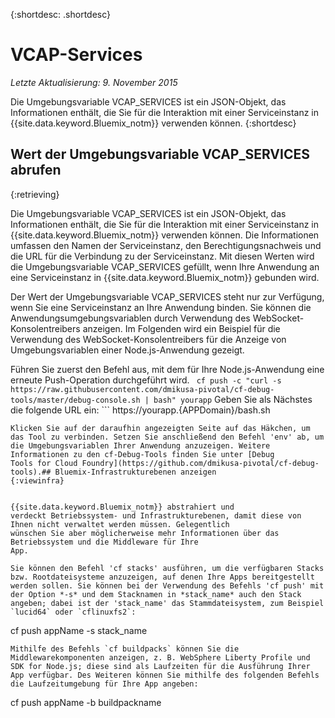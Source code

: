 
{:shortdesc: .shortdesc}

# VCAP-Services

*Letzte Aktualisierung: 9. November 2015*


Die Umgebungsvariable VCAP_SERVICES ist ein JSON-Objekt, das Informationen enthält,
die Sie für die Interaktion mit einer Serviceinstanz in {{site.data.keyword.Bluemix_notm}} verwenden können.
{:shortdesc}


## Wert der Umgebungsvariable VCAP_SERVICES abrufen
{:retrieving}

Die Umgebungsvariable VCAP_SERVICES ist ein JSON-Objekt, das Informationen enthält,
die Sie für die Interaktion mit einer Serviceinstanz in {{site.data.keyword.Bluemix_notm}} verwenden können.
Die Informationen umfassen den Namen der Serviceinstanz, den Berechtigungsnachweis und die URL für die Verbindung zu der Serviceinstanz.
Mit diesen Werten wird die Umgebungsvariable VCAP_SERVICES gefüllt, wenn Ihre Anwendung an eine Serviceinstanz in {{site.data.keyword.Bluemix_notm}} gebunden wird. 

Der Wert der Umgebungsvariable VCAP_SERVICES steht nur zur Verfügung, wenn Sie eine Serviceinstanz an Ihre Anwendung binden.
Sie können die Anwendungsumgebungsvariablen durch Verwendung des WebSocket-Konsolentreibers anzeigen. Im Folgenden wird ein Beispiel für die Verwendung des WebSocket-Konsolentreibers für die Anzeige von Umgebungsvariablen einer Node.js-Anwendung gezeigt. 

Führen Sie zuerst den Befehl aus, mit dem für Ihre Node.js-Anwendung eine erneute Push-Operation durchgeführt wird. ```
cf push -c "curl -s https://raw.githubusercontent.com/dmikusa-pivotal/cf-debug-tools/master/debug-console.sh | bash" yourapp```
Geben Sie als Nächstes die folgende URL ein: ```
https://yourapp.{APPDomain}/bash.sh
```
Klicken Sie auf der daraufhin angezeigten Seite auf das Häkchen, um das Tool zu verbinden. Setzen Sie anschließend den Befehl 'env' ab, um die Umgebungsvariablen Ihrer Anwendung anzuzeigen. Weitere Informationen zu den cf-Debug-Tools finden Sie unter [Debug
Tools for Cloud Foundry](https://github.com/dmikusa-pivotal/cf-debug-tools).## Bluemix-Infrastrukturebenen anzeigen
{:viewinfra}


{{site.data.keyword.Bluemix_notm}} abstrahiert und
verdeckt Betriebssystem- und Infrastrukturebenen, damit diese von Ihnen nicht verwaltet werden müssen. Gelegentlich
wünschen Sie aber möglicherweise mehr Informationen über das Betriebssystem und die Middleware für Ihre
App. 

Sie können den Befehl 'cf stacks' ausführen, um die verfügbaren Stacks bzw. Rootdateisysteme anzuzeigen, auf denen Ihre Apps bereitgestellt werden sollen. Sie können bei der Verwendung des Befehls 'cf push' mit der Option *-s* und dem Stacknamen in *stack_name* auch den Stack angeben; dabei ist der 'stack_name' das Stammdateisystem, zum Beispiel `lucid64` oder `cflinuxfs2`:
```
cf push appName -s stack_name
```
Mithilfe des Befehls `cf buildpacks` können Sie die Middlewarekomponenten anzeigen, z. B. WebSphere Liberty Profile und SDK for Node.js; diese sind als Laufzeiten für die Ausführung Ihrer App verfügbar. Des Weiteren können Sie mithilfe des folgenden Befehls
die Laufzeitumgebung für Ihre App angeben:
```
cf push appName -b buildpackname
```
